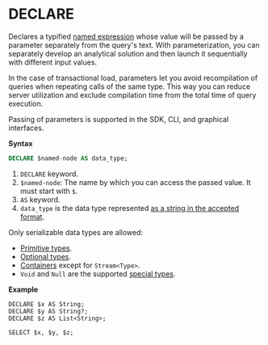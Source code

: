 # DECLARE

Declares a typified [named expression](expressions.md#named-nodes) whose value will be passed by a parameter separately from the query's text. With parameterization, you can separately develop an analytical solution and then launch it sequentially with different input values.

In the case of transactional load, parameters let you avoid recompilation of queries when repeating calls of the same type. This way you can reduce server utilization and exclude compilation time from the total time of query execution.

Passing of parameters is supported in the SDK, CLI, and graphical interfaces.

**Syntax**

```sql
DECLARE $named-node AS data_type;
```
1. `DECLARE` keyword.
1. `$named-node`: The name by which you can access the passed value. It must start with `$`.
1. `AS` keyword.
1. `data_type` is the data type represented [as a string in the accepted format](../types/type_string.md).

Only serializable data types are allowed:

* [Primitive types](../types/primitive.md).
* [Optional types](../types/optional.md).
* [Containers](../types/containers.md) except for `Stream<Type>`.
* `Void` and `Null` are the supported [special types](../types/special.md).

**Example**

```yql
DECLARE $x AS String;
DECLARE $y AS String?;
DECLARE $z AS List<String>;

SELECT $x, $y, $z;
```


